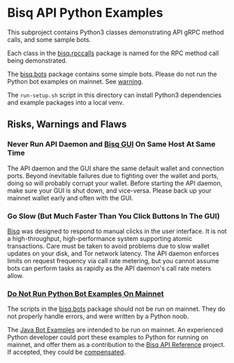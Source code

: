 # Bisq API Python Examples

This subproject contains Python3 classes demonstrating API gRPC method calls, and some sample bots.

Each class in
the [bisq.rpccalls](https://github.com/bisq-network/bisq-api-reference/tree/main/python-examples/bisq/rpccalls) package
is named for the RPC method call being demonstrated.

The [bisq.bots](https://github.com/bisq-network/bisq-api-reference/tree/main/python-examples/bisq/rpccalls) package
contains some simple bots. Please do not run the Python bot examples on mainnet.
See [warning](#do-not-run-python-bot-examples-on-mainnet).

The `run-setup.sh` script in this directory can install Python3 dependencies and example packages into a local venv.

## Risks, Warnings and Flaws

### Never Run API Daemon and [Bisq GUI](https://bisq.network) On Same Host At Same Time

The API daemon and the GUI share the same default wallet and connection ports. Beyond inevitable failures due to
fighting over the wallet and ports, doing so will probably corrupt your wallet. Before starting the API daemon, make
sure your GUI is shut down, and vice-versa. Please back up your mainnet wallet early and often with the GUI.

### Go Slow (But Much Faster Than You Click Buttons In The GUI)

[Bisq](https://bisq.network) was designed to respond to manual clicks in the user interface. It is not a
high-throughput, high-performance system supporting atomic transactions. Care must be taken to avoid problems due to
slow wallet updates on your disk, and Tor network latency. The API daemon enforces limits on request frequency via call
rate metering, but you cannot assume bots can perform tasks as rapidly as the API daemon's call rate meters allow.

### [Do Not Run Python Bot Examples On Mainnet](#do-not-run-python-bot-examples-on-mainnet)

The scripts in the [bisq.bots](https://github.com/bisq-network/bisq-api-reference/tree/main/python-examples/bisq/bots)
package should not be run on mainnet. They do not properly handle errors, and were written by a Python noob.

The [Java Bot Examples](https://github.com/bisq-network/bisq-api-reference/blob/split-up-take-btc-offer-bots/java-examples/README.md)
are intended to be run on mainnet. An experienced Python developer could port these examples to Python for running on
mainnet, and offer them as a contribution to
the [Bisq API Reference](https://github.com/bisq-network/bisq-api-reference)
project. If accepted, they could be [compensated](https://bisq.wiki/Making_a_compensation_request).